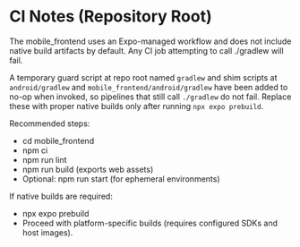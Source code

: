 # CI Notes (Repository Root)

The mobile_frontend uses an Expo-managed workflow and does not include native build artifacts by default. Any CI job attempting to call ./gradlew will fail.

A temporary guard script at repo root named `gradlew` and shim scripts at `android/gradlew` and `mobile_frontend/android/gradlew` have been added to no-op when invoked, so pipelines that still call `./gradlew` do not fail. Replace these with proper native builds only after running `npx expo prebuild`.

Recommended steps:
- cd mobile_frontend
- npm ci
- npm run lint
- npm run build (exports web assets)
- Optional: npm run start (for ephemeral environments)

If native builds are required:
- npx expo prebuild
- Proceed with platform-specific builds (requires configured SDKs and host images).
